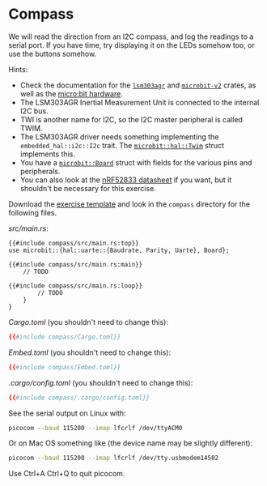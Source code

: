 # Compass

We will read the direction from an I2C compass, and log the readings to a serial
port. If you have time, try displaying it on the LEDs somehow too, or use the
buttons somehow.

Hints:

- Check the documentation for the
  [`lsm303agr`](https://docs.rs/lsm303agr/latest/lsm303agr/) and
  [`microbit-v2`](https://docs.rs/microbit-v2/latest/microbit/) crates, as well
  as the [micro:bit hardware](https://tech.microbit.org/hardware/).
- The LSM303AGR Inertial Measurement Unit is connected to the internal I2C bus.
- TWI is another name for I2C, so the I2C master peripheral is called TWIM.
- The LSM303AGR driver needs something implementing the `embedded_hal::i2c::I2c`
  trait. The
  [`microbit::hal::Twim`](https://docs.rs/microbit-v2/latest/microbit/hal/struct.Twim.html)
  struct implements this.
- You have a
  [`microbit::Board`](https://docs.rs/microbit-v2/latest/microbit/struct.Board.html)
  struct with fields for the various pins and peripherals.
- You can also look at the
  [nRF52833 datasheet](https://infocenter.nordicsemi.com/pdf/nRF52833_PS_v1.5.pdf)
  if you want, but it shouldn't be necessary for this exercise.

Download the [exercise template](../../comprehensive-rust-exercises.zip) and
look in the `compass` directory for the following files.

_src/main.rs_:

<!-- File src/main.rs -->
<!-- mdbook-xgettext: skip -->

```rust,compile_fail
{{#include compass/src/main.rs:top}}
use microbit::{hal::uarte::{Baudrate, Parity, Uarte}, Board};

{{#include compass/src/main.rs:main}}
    // TODO

{{#include compass/src/main.rs:loop}}
        // TODO
    }
}
```

_Cargo.toml_ (you shouldn't need to change this):

<!-- File Cargo.toml -->
<!-- mdbook-xgettext: skip -->

```toml
{{#include compass/Cargo.toml}}
```

_Embed.toml_ (you shouldn't need to change this):

<!-- File Embed.toml -->
<!-- mdbook-xgettext: skip -->

```toml
{{#include compass/Embed.toml}}
```

_.cargo/config.toml_ (you shouldn't need to change this):

<!-- File .cargo/config.toml -->
<!-- mdbook-xgettext: skip -->

```toml
{{#include compass/.cargo/config.toml}}
```

See the serial output on Linux with:

<!-- mdbook-xgettext: skip -->

```sh
picocom --baud 115200 --imap lfcrlf /dev/ttyACM0
```

Or on Mac OS something like (the device name may be slightly different):

<!-- mdbook-xgettext: skip -->

```sh
picocom --baud 115200 --imap lfcrlf /dev/tty.usbmodem14502
```

Use Ctrl+A Ctrl+Q to quit picocom.
